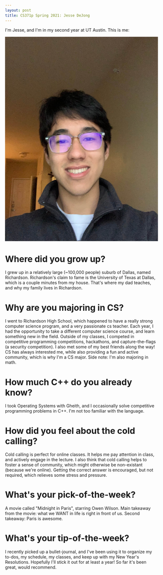 ```yaml
---
layout: post
title: CS371p Spring 2021: Jesse DeJong
---
```


I'm Jesse, and I'm in my second year at UT Austin. This is me:

![Jesse Profile Photo](/images/jesse-profile-photo-2.jpeg)

# Where did you grow up?

I grew up in a relatively large (~100,000 people) suburb of Dallas, named Richardson.
Richardson's claim to fame is the University of Texas at Dallas, which is a couple minutes from my house. That's where my dad teaches, and why my family lives in Richardson.

# Why are you majoring in CS?

I went to Richardson High School, which happened to have a really strong computer science program, and a very passionate cs teacher.
Each year, I had the opportunity to take a different computer science course, and learn something new in the field. Outside of my classes, I competed in competitive programming competitions, hackathons, and capture-the-flags (a security competition). I also met some of my best friends along the way! CS has always interested me, while also providing a fun and active community, which is why I'm a CS major. Side note: I'm also majoring in math.

# How much C++ do you already know?

I took Operating Systems with Gheith, and I occasionally solve competitive programming problems in C++. I'm not too familiar with the language.

# How did you feel about the cold calling?

Cold calling is perfect for online classes. It helps me pay attention in class, and actively engage in the lecture. I also think that cold calling helps to foster a sense of community, which might otherwise be non-existant (because we're online). Getting the correct answer is encouraged, but not required, which relieves some stress and pressure.

# What's your pick-of-the-week?

A movie called "Midnight in Paris", starring Owen Wilson. Main takeaway from the movie: what we WANT in life is right in front of us. Second takeaway: Paris is awesome.

# What's your tip-of-the-week?

I recently picked up a bullet-journal, and I've been using it to organize my to-dos, my schedule, my classes, and keep up with my New Year's Resolutions. Hopefully I'll stick it out for at least a year! So far it's been great, would recommend.

